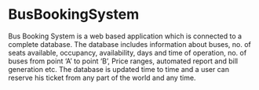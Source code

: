 # BusBookingSystem
Bus Booking System is a web based application which is connected to a complete database. The database includes information about buses, no. of seats available, occupancy, availability, days and time of operation, no. of buses  from point ‘A’ to point ‘B’, Price ranges, automated report and bill generation etc.  The database is updated time to time and a user can reserve his ticket from any part of the world and any time.
